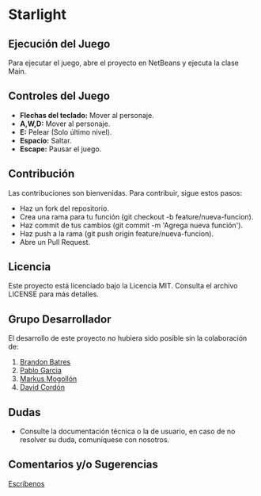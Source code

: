 # Starlight

## Ejecución del Juego
Para ejecutar el juego, abre el proyecto en NetBeans y ejecuta la clase Main.

## Controles del Juego
- **Flechas del teclado:** Mover al personaje.
- **A,W,D:** Mover al personaje.
- **E:** Pelear (Solo último nivel).
- **Espacio:** Saltar.
- **Escape:** Pausar el juego.

## Contribución
Las contribuciones son bienvenidas. Para contribuir, sigue estos pasos:

- Haz un fork del repositorio.
- Crea una rama para tu función (git checkout -b feature/nueva-funcion).
- Haz commit de tus cambios (git commit -m 'Agrega nueva función').
- Haz push a la rama (git push origin feature/nueva-funcion).
- Abre un Pull Request.

## Licencia
Este proyecto está licenciado bajo la Licencia MIT. Consulta el archivo LICENSE para más detalles.

## Grupo Desarrollador
El desarrollo de este proyecto no hubiera sido posible sin la colaboración de:
1. [Brandon Batres](https://www.instagram.com/l3ostrxnge_/)
2. [Pablo Garcia](https://www.instagram.com/farfaxx9/)
3. [Markus Mogollón](https://www.instagram.com/doritobased/)
4. [David Cordón](https://www.instagram.com/davco____/)

## Dudas
- Consulte la documentación técnica o la de usuario, en caso de no resolver su duda, comuníquese con nosotros.

## Comentarios y/o Sugerencias
   [Escríbenos](mailto:dudasjbfd@gmail.com?subject=Consulta&body=Hola,%20necesito%20más%20información%20sobre%20tu%20proyecto.)
